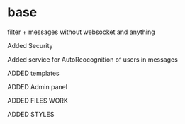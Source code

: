 # base
filter + messages without websocket and anything

Added Security

Added service for AutoReocognition of users in messages

ADDED templates

ADDED Admin panel

ADDED FILES WORK 

ADDED STYLES
